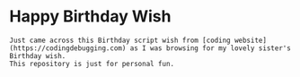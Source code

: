 # Happy Birthday Wish
  
    Just came across this Birthday script wish from [coding website](https://codingdebugging.com) as I was browsing for my lovely sister's Birthday wish.
    This repository is just for personal fun.
    
